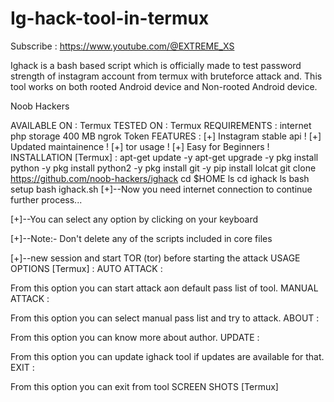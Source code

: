 # Ig-hack-tool-in-termux
Subscribe : https://www.youtube.com/@EXTREME_XS

Ighack is a bash based script which is officially made to test password strength of instagram account from termux with bruteforce attack and. This tool works on both rooted Android device and Non-rooted Android device.

Noob Hackers

AVAILABLE ON :
Termux
TESTED ON :
Termux
REQUIREMENTS :
internet
php
storage 400 MB
ngrok Token
FEATURES :
[+] Instagram stable api !
[+] Updated maintainence !
[+] tor usage !
[+] Easy for Beginners !
INSTALLATION [Termux] :
apt-get update -y
apt-get upgrade -y
pkg install python -y
pkg install python2 -y
pkg install git -y
pip install lolcat
git clone https://github.com/noob-hackers/ighack
cd $HOME
ls
cd ighack
ls
bash setup
bash ighack.sh
[+]--Now you need internet connection to continue further process...

[+]--You can select any option by clicking on your keyboard

[+]--Note:- Don't delete any of the scripts included in core files

[+]--new session and start TOR (tor) before starting the attack
USAGE OPTIONS [Termux] :
AUTO ATTACK :

From this option you can start attack aon default pass list of tool.
MANUAL ATTACK :

From this option you can select manual pass list and try to attack.
ABOUT :

From this option you can know more about author.
UPDATE :

From this option you can update ighack tool if updates are available for that.
EXIT :

From this option you can exit from tool
SCREEN SHOTS [Termux]

 
